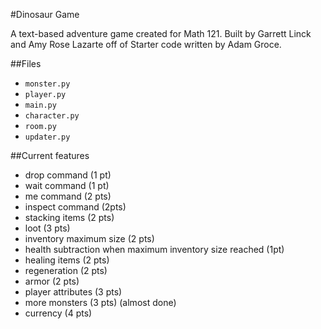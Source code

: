 #Dinosaur Game

A text-based adventure game created for Math 121. Built by Garrett Linck and Amy Rose Lazarte off of Starter code written by Adam Groce. 

##Files
- `monster.py`
- `player.py`
- `main.py`
- `character.py`
- `room.py`
- `updater.py`

##Current features
- drop command (1 pt)
- wait command (1 pt)
- me command (2 pts)
- inspect command (2pts)
- stacking items (2 pts)
- loot (3 pts)
- inventory maximum size (2 pts)
- health subtraction when maximum inventory size reached (1pt)
- healing items (2 pts)
- regeneration (2 pts)
- armor (2 pts)
- player attributes (3 pts)
- more monsters (3 pts) (almost done)
- currency (4 pts)

